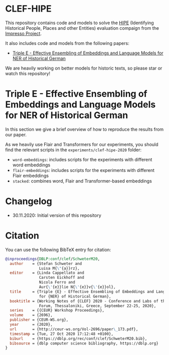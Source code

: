 # CLEF-HIPE

This repository contains code and models to solve the [HIPE](https://impresso.github.io/CLEF-HIPE-2020/)
(Identifying Historical People, Places and other Entities) evaluation compaign from the [Impresso Project](https://impresso-project.ch/).

It also includes code and models from the following papers:

* [Triple E - Effective Ensembling of Embeddings and Language Models for NER of Historical German](http://ceur-ws.org/Vol-2696/paper_173.pdf)

We are heavily working on better models for historic texts, so please star or watch this repository!

# Triple E - Effective Ensembling of Embeddings and Language Models for NER of Historical German

In this section we give a brief overview of how to reproduce the results from our paper.

As we heavily use Flair and Transformers for our experiments, you should find the relevant scripts in the
`experiments/clef-hipe-2020` folder:

* `word-embeddings`: includes scripts for the experiments with different word embeddings
* `flair-embeddings`: includes scripts for the experiments with different Flair embeddings
* `stacked`: combines word, Flair and Transformer-based embeddings

# Changelog

* 30.11.2020: Initial version of this repository

# Citation

You can use the following BibTeX entry for citation:

```bibtex
@inproceedings{DBLP:conf/clef/SchweterM20,
  author    = {Stefan Schweter and
               Luisa M{\"{a}}rz},
  editor    = {Linda Cappellato and
               Carsten Eickhoff and
               Nicola Ferro and
               Aur{\'{e}}lie N{\'{e}}v{\'{e}}ol},
  title     = {Triple {E} - Effective Ensembling of Embeddings and Language Models
               for {NER} of Historical German},
  booktitle = {Working Notes of {CLEF} 2020 - Conference and Labs of the Evaluation
               Forum, Thessaloniki, Greece, September 22-25, 2020},
  series    = {{CEUR} Workshop Proceedings},
  volume    = {2696},
  publisher = {CEUR-WS.org},
  year      = {2020},
  url       = {http://ceur-ws.org/Vol-2696/paper\_173.pdf},
  timestamp = {Tue, 27 Oct 2020 17:12:48 +0100},
  biburl    = {https://dblp.org/rec/conf/clef/SchweterM20.bib},
  bibsource = {dblp computer science bibliography, https://dblp.org}
}
```